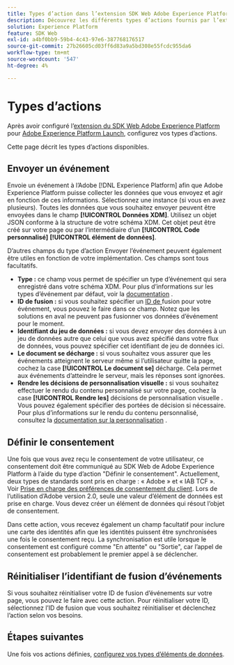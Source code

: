 ```yaml
---
title: Types d’action dans l’extension SDK Web Adobe Experience Platform
description: Découvrez les différents types d’actions fournis par l’extension SDK Web Adobe Experience Platform dans Adobe Experience Platform Launch.
solution: Experience Platform
feature: SDK Web
exl-id: a4bf0bb9-59b4-4c43-97e6-387768176517
source-git-commit: 27b26605cd03ff6d83a9a5bd308e55fcdc955da6
workflow-type: tm+mt
source-wordcount: '547'
ht-degree: 4%

---
```


# Types d’actions

Après avoir configuré l’[extension du SDK Web Adobe Experience Platform](web-sdk-extension-configuration.md) pour [Adobe Experience Platform Launch](https://experienceleague.adobe.com/docs/launch.html), configurez vos types d’actions.

Cette page décrit les types d’actions disponibles.

## Envoyer un événement

Envoie un événement à l’Adobe [!DNL Experience Platform] afin que Adobe Experience Platform puisse collecter les données que vous envoyez et agir en fonction de ces informations. Sélectionnez une instance (si vous en avez plusieurs). Toutes les données que vous souhaitez envoyer peuvent être envoyées dans le champ **[!UICONTROL Données XDM]**. Utilisez un objet JSON conforme à la structure de votre schéma XDM. Cet objet peut être créé sur votre page ou par l’intermédiaire d’un **[!UICONTROL Code personnalisé]** **[!UICONTROL élément de données]**.

D’autres champs du type d’action Envoyer l’événement peuvent également être utiles en fonction de votre implémentation. Ces champs sont tous facultatifs.

- **Type :** ce champ vous permet de spécifier un type d’événement qui sera enregistré dans votre schéma XDM. Pour plus d’informations sur les types d’événement par défaut, voir la [documentation](https://experienceleague.adobe.com/docs/experience-platform/edge/fundamentals/tracking-events.html?lang=en#using-the-sendbeacon-api) .
- **ID de fusion :** si vous souhaitez spécifier un  [ID de ](https://experienceleague.adobe.com/docs/experience-platform/edge/fundamentals/merging-event-data.html?lang=en#fundamentals) fusion pour votre événement, vous pouvez le faire dans ce champ. Notez que les solutions en aval ne peuvent pas fusionner vos données d’événement pour le moment.
- **Identifiant du jeu de données :** si vous devez envoyer des données à un jeu de données autre que celui que vous avez spécifié dans votre flux de données, vous pouvez spécifier cet identifiant de jeu de données ici.
- **Le document se décharge :** si vous souhaitez vous assurer que les événements atteignent le serveur même si l’utilisateur quitte la page, cochez la case  **[!UICONTROL Le document se]** décharge. Cela permet aux événements d’atteindre le serveur, mais les réponses sont ignorées.
- **Rendre les décisions de personnalisation visuelle :** si vous souhaitez effectuer le rendu du contenu personnalisé sur votre page, cochez la case  **[!UICONTROL Rendre les]** décisions de personnalisation visuelle . Vous pouvez également spécifier des portées de décision si nécessaire. Pour plus d’informations sur le rendu du contenu personnalisé, consultez la [documentation sur la personnalisation](https://experienceleague.adobe.com/docs/experience-platform/edge/personalization/rendering-personalization-content.html?lang=en#automatically-rendering-content) .

## Définir le consentement

Une fois que vous avez reçu le consentement de votre utilisateur, ce consentement doit être communiqué au SDK Web de Adobe Experience Platform à l’aide du type d’action &quot;Définir le consentement&quot;. Actuellement, deux types de standards sont pris en charge : « Adobe » et « IAB TCF ». Voir [Prise en charge des préférences de consentement du client](../consent/supporting-consent.md). Lors de l’utilisation d’Adobe version 2.0, seule une valeur d’élément de données est prise en charge. Vous devez créer un élément de données qui résout l’objet de consentement.

Dans cette action, vous recevez également un champ facultatif pour inclure une carte des identités afin que les identités puissent être synchronisées une fois le consentement reçu. La synchronisation est utile lorsque le consentement est configuré comme &quot;En attente&quot; ou &quot;Sortie&quot;, car l’appel de consentement est probablement le premier appel à se déclencher.

## Réinitialiser l’identifiant de fusion d’événements

Si vous souhaitez réinitialiser votre ID de fusion d’événements sur votre page, vous pouvez le faire avec cette action. Pour réinitialiser votre ID, sélectionnez l’ID de fusion que vous souhaitez réinitialiser et déclenchez l’action selon vos besoins.

## Étapes suivantes

Une fois vos actions définies, [configurez vos types d’éléments de données](data-element-types.md).
